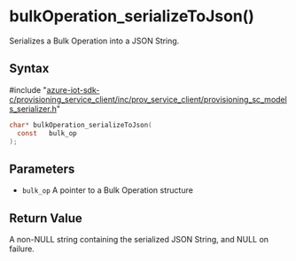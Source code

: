 # bulkOperation_serializeToJson()

Serializes a Bulk Operation into a JSON String.

## Syntax

\#include "[azure-iot-sdk-c/provisioning_service_client/inc/prov_service_client/provisioning_sc_models_serializer.h](../provisioning-sc-models-serializer-h.md)"  
```C
char* bulkOperation_serializeToJson(
  const   bulk_op
);
```

## Parameters
* `bulk_op` A pointer to a Bulk Operation structure

## Return Value
A non-NULL string containing the serialized JSON String, and NULL on failure.

